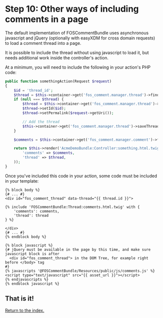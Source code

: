 Step 10: Other ways of including comments in a page
===================================================

The default implementation of FOSCommentBundle uses asynchronous javascript
and jQuery (optionally with easyXDM for cross domain requests) to load a comment
thread into a page.

It is possible to include the thread without using javascript to load it, but
needs additional work inside the controller's action.

At a minimum, you will need to include the following in your action's PHP code:

``` php
public function somethingAction(Request $request)
{
    $id = 'thread_id';
    $thread = $this->container->get('fos_comment.manager.thread')->findThreadById($id);
    if (null === $thread) {
        $thread = $this->container->get('fos_comment.manager.thread')->createThread();
        $thread->setId($id);
        $thread->setPermalink($request->getUri());

        // Add the thread
        $this->container->get('fos_comment.manager.thread')->saveThread($thread);
    }

    $comments = $this->container->get('fos_comment.manager.comment')->findCommentTreeByThread($thread);

    return $this->render('AcmeDemoBundle:Controller:something.html.twig', array(
        'comments' => $comments,
        'thread' => $thread,
    ));
}
```

Once you've included this code in your action, some code must be included in your
template:

``` jinga
{% block body %}
{# ... #}
<div id="fos_comment_thread" data-thread="{{ thread.id }}">

{% include 'FOSCommentBundle:Thread:comments.html.twig' with {
    'comments': comments,
    'thread': thread
} %}

</div>
{# ... #}
{% endblock body %}

{% block javascript %}
{# jQuery must be available in the page by this time, and make sure javascript block is after
  <div id="fos_comment_thread"> in the DOM Tree, for example right before </body> tag
#}
{% javascripts '@FOSCommentBundle/Resources/public/js/comments.js' %}
<script type="text/javascript" src="{{ asset_url }}"></script>
{% endjavascripts %}
{% endblock javascript %}

```

## That is it!
[Return to the index.](index.md)
